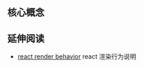 ## 核心概念

## 延伸阅读

- [react render behavior](https://blog.isquaredsoftware.com/2020/05/blogged-answers-a-mostly-complete-guide-to-react-rendering-behavior/) react 渲染行为说明

